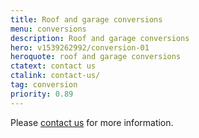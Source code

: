 ```yaml
---
title: Roof and garage conversions
menu: conversions
description: Roof and garage conversions
hero: v1539262992/conversion-01
heroquote: roof and garage conversions
ctatext: contact us
ctalink: contact-us/
tag: conversion
priority: 0.89
---
```



Please [contact us]([root]contact-us/) for more information.
